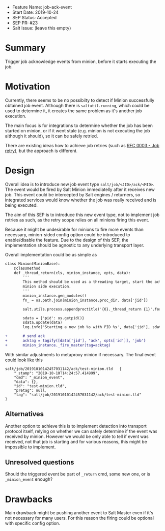 - Feature Name: job-ack-event
- Start Date: 2019-10-24
- SEP Status: Accepted
- SEP PR: #23
- Salt Issue: (leave this empty)

# Summary
[summary]: #summary

Trigger job acknowledge events from minion, before it starts executing the job.

# Motivation
[motivation]: #motivation

Currently, there seems to be no possibilty to detect if Minion successfully obtained job event. Although there is `saltutil.running`, which could be used to determine it, it creates the same problem as it's another job execution.

The main focus is for integrations to determine whether the job has been started on minion, or if it went stale (e.g. minion is not executing the job although it should), so it can be safely retried.

There are existing ideas how to achieve job retries (such as [RFC 0003 - Job retry](https://github.com/saltstack/salt/blob/develop/rfcs/0003-job-retry.md)), but the approach is different.


# Design
[design]: #detailed-design

Overall idea is to introduce new job event type `salt/job/<JID>/ack/<MID>`. The event would be fired by Salt Minion immediatelly after it receives new job. 
This event could be intercepted by Salt engines / returners, so integrated services would know whether the job was really received and is being executed.

The aim of this SEP is to introduce this new event type, not to implement job retries as such, as the retry scope relies on all minions firing this event.

Because it might be undesirable for minions to fire more events than necessary, minion-sided config option could be introduced to enable/disable the feature.
Due to the design of this SEP, the implementation should be agnostic to any underlying transport layer.


Overall implementation could be as simple as

```diff
class Minion(MinionBase):
    @classmethod
    def _thread_return(cls, minion_instance, opts, data):
        '''
        This method should be used as a threading target, start the actual
        minion side execution.
        '''
        minion_instance.gen_modules()
        fn_ = os.path.join(minion_instance.proc_dir, data['jid'])

        salt.utils.process.appendproctitle('{0}._thread_return {1}'.format(cls.__name__, data['jid']))

        sdata = {'pid': os.getpid()}
        sdata.update(data)
        log.info('Starting a new job %s with PID %s', data['jid'], sdata['pid'])

+       # send ack
+       acktag = tagify([data['jid'], 'ack', opts['id']], 'job')
+       minion_instance._fire_master(tag=acktag)
```

With similar adjustments to metaproxy minion if necessary. The final event could look like this

```
salt/job/20191010142457031142/ack/test-minion.tld	{
    "_stamp": "2019-10-10T14:24:57.414999",
    "cmd": "_minion_event",
    "data": {},
    "id": "test-minion.tld",
    "pretag": null,
    "tag": "salt/job/20191010142457031142/ack/test-minion.tld"
}
```

## Alternatives
[alternatives]: #alternatives

Another option to achieve this is to implement detection into transport protocol itself, relying on whether we can safely determine if the event was received by minion. However we would be only able to tell if event was received, not that job is starting and for various reasons, this might be impossible to implement.

## Unresolved questions
[unresolved]: #unresolved-questions

Should the triggered event be part of `_return` cmd, some new one, or is `_minion_event` enough? 

# Drawbacks
[drawbacks]: #drawbacks

Main drawback might be pushing another event to Salt Master even if it's not necessary for many users. For this reason the firing could be optional with specific config option.
